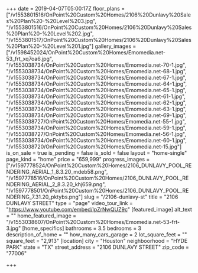 +++
date = 2019-04-07T05:00:17Z
floor_plans = ["/v1553801516/OnPoint%20Custom%20Homes/2106%20Dunlavy%20Sales%20Plan%20-%20Level%203.jpg", "/v1553801516/OnPoint%20Custom%20Homes/2106%20Dunlavy%20Sales%20Plan%20-%20Level%202.jpg", "/v1553801517/OnPoint%20Custom%20Homes/2106%20Dunlavy%20Sales%20Plan%20-%20Level%201.jpg"]
gallery_images = ["/v1598452024/OnPoint%20Custom%20Homes/Emomedia.net-53_frt_xq7oa6.jpg", "/v1553038734/OnPoint%20Custom%20Homes/Emomedia.net-70-1.jpg", "/v1553038734/OnPoint%20Custom%20Homes/Emomedia.net-68-1.jpg", "/v1553038734/OnPoint%20Custom%20Homes/Emomedia.net-67-1.jpg", "/v1553038734/OnPoint%20Custom%20Homes/Emomedia.net-64-1.jpg", "/v1553038734/OnPoint%20Custom%20Homes/Emomedia.net-65-1.jpg", "/v1553038734/OnPoint%20Custom%20Homes/Emomedia.net-61-1.jpg", "/v1553038734/OnPoint%20Custom%20Homes/Emomedia.net-62-1.jpg", "/v1553038734/OnPoint%20Custom%20Homes/Emomedia.net-63-1.jpg", "/v1553038734/OnPoint%20Custom%20Homes/Emomedia.net-69-1.jpg", "/v1553038727/OnPoint%20Custom%20Homes/Emomedia.net-55-1.jpg", "/v1553038734/OnPoint%20Custom%20Homes/Emomedia.net-59-1.jpg", "/v1553038727/OnPoint%20Custom%20Homes/Emomedia.net-56-1.jpg", "/v1553038734/OnPoint%20Custom%20Homes/Emomedia.net-60-1.jpg", "/v1553038720/OnPoint%20Custom%20Homes/Emomedia.net-15.jpg"]
is_on_sale = true
is_pending = false
is_sold = false
layout = "home-single"
page_kind = "home"
price = "659,999"
progress_images = ["/v1597778524/OnPoint%20Custom%20Homes/2106_DUNLAVY_POOL_RENDERING_AERIAL_1_8.3.20_mdeb58.png", "/v1597778516/OnPoint%20Custom%20Homes/2106_DUNLAVY_POOL_RENDERING_AERIAL_2_8.3.20_khj659.png", "/v1597778501/OnPoint%20Custom%20Homes/2106_DUNLAVY_POOL_RENDERING_7.31.20_pktybs.png"]
slug = "/2106-dunlavy-st"
title = "2106 DUNLAVY STREET"
type = "page"
video_tour_link = "https://www.youtube.com/embed/lpZrNwQUZ9c"
[featured_image]
alt_text = ""
home_featured_image = "/v1553038607/OnPoint%20Custom%20Homes/Emomedia.net-53-frt-3.jpg"
[home_specifics]
bathrooms = 3.5
bedrooms = 3
description_of_home = ""
how_many_cars_garage = 2
lot_square_feet = ""
square_feet = "2,913"
[location]
city = "Houston"
neighboorhood = "HYDE PARK"
state = "TX"
street_address = "2106 DUNLAVY STREET"
zip_code = "77006"

+++
